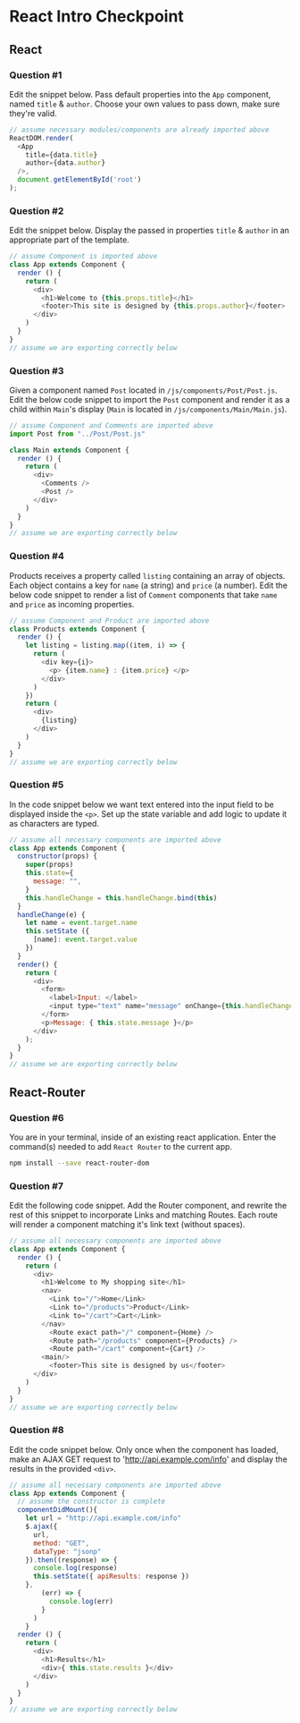 # React Intro Checkpoint

## React

### Question #1

Edit the snippet below. Pass default properties into the `App` component, named `title` & `author`. Choose your own values to pass down, make sure they're valid.

```js
// assume necessary modules/components are already imported above
ReactDOM.render(
  <App
    title={data.title}
    author={data.author}
  />,
  document.getElementById('root')
);
```

### Question #2

Edit the snippet below. Display the passed in properties `title` & `author` in an appropriate part of the template.

```js
// assume Component is imported above
class App extends Component {
  render () {
    return (
      <div>
        <h1>Welcome to {this.props.title}</h1>
        <footer>This site is designed by {this.props.author}</footer>
      </div>
    )
  }
}
// assume we are exporting correctly below
```

### Question #3

Given a component named `Post` located in `/js/components/Post/Post.js`. Edit the below code snippet to import the `Post` component and render it as a child within `Main`'s display (`Main` is located in `/js/components/Main/Main.js`).

```js
// assume Component and Comments are imported above
import Post from "../Post/Post.js"

class Main extends Component {
  render () {
    return (
      <div>
        <Comments />
        <Post />
      </div>
    )
  }
}
// assume we are exporting correctly below
```

### Question #4

Products receives a property called `listing` containing an array of objects. Each object contains a key for `name` (a string) and `price` (a number). Edit the below code snippet to render a list of `Comment` components that take `name` and `price` as incoming properties.

```js
// assume Component and Product are imported above
class Products extends Component {
  render () {
    let listing = listing.map((item, i) => {
      return (
        <div key={i}>
          <p> {item.name} : {item.price} </p>
        </div>
      )
    })
    return (
      <div>
        {listing}
      </div>
    )
  }
}
// assume we are exporting correctly below
```

### Question #5

In the code snippet below we want text entered into the input field to be displayed inside the `<p>`. Set up the state variable and add logic to update it as characters are typed.

```js
// assume all necessary components are imported above
class App extends Component {
  constructor(props) {
    super(props)
    this.state={
      message: "",
    }
    this.handleChange = this.handleChange.bind(this)
  }
  handleChange(e) {
    let name = event.target.name
    this.setState ({
      [name]: event.target.value
    })
  }
  render() {
    return (
      <div>
        <form>
          <label>Input: </label>
          <input type="text" name="message" onChange={this.handleChange} />
        </form>
        <p>Message: { this.state.message }</p>
      </div>
    );
  }
}
// assume we are exporting correctly below
```

## React-Router

### Question #6

You are in your terminal, inside of an existing react application. Enter the command(s) needed to add `React Router` to the current app.

```bash
npm install --save react-router-dom
```

### Question #7

Edit the following code snippet. Add the Router component, and rewrite the rest of this snippet to incorporate Links and matching Routes. Each route will render a component matching it's link text (without spaces).

```js
// assume all necessary components are imported above
class App extends Component {
  render () {
    return (
      <div>
        <h1>Welcome to My shopping site</h1>
        <nav>
          <Link to="/">Home</Link>
          <Link to="/products">Product</Link>
          <Link to="/cart">Cart</Link>
        </nav>
          <Route exact path="/" component={Home} />
          <Route path="/products" component={Products} />
          <Route path="/cart" component={Cart} />
        <main/>
          <footer>This site is designed by us</footer>
      </div>
    )
  }
}
// assume we are exporting correctly below
```

### Question #8

Edit the code snippet below. Only once when the component has loaded, make an AJAX GET request to 'http://api.example.com/info' and display the results in the provided `<div>`.

```js
// assume all necessary components are imported above
class App extends Component {
  // assume the constructor is complete
  componentDidMount(){
    let url = "http://api.example.com/info"
    $.ajax({
      url,
      method: "GET",
      dataType: "jsonp"
    }).then((response) => {
      console.log(response)
      this.setState({ apiResults: response })
    },
        (err) => {
          console.log(err)
        }
      )
    }
  render () {
    return (
      <div>
        <h1>Results</h1>
        <div>{ this.state.results }</div>
      </div>
    )
  }
}
// assume we are exporting correctly below
```
